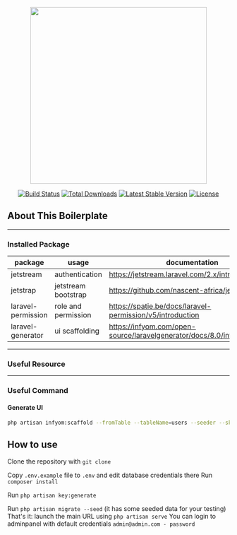 <p align="center"><a href="https://laravel.com" target="_blank"><img src="https://raw.githubusercontent.com/laravel/art/master/logo-lockup/5%20SVG/2%20CMYK/1%20Full%20Color/laravel-logolockup-cmyk-red.svg" width="400"></a></p>


<p align="center">
<a href="https://travis-ci.org/laravel/framework"><img src="https://travis-ci.org/laravel/framework.svg" alt="Build Status"></a>
<a href="https://packagist.org/packages/laravel/framework"><img src="https://img.shields.io/packagist/dt/laravel/framework" alt="Total Downloads"></a>
<a href="https://packagist.org/packages/laravel/framework"><img src="https://img.shields.io/packagist/v/laravel/framework" alt="Latest Stable Version"></a>
<a href="https://packagist.org/packages/laravel/framework"><img src="https://img.shields.io/packagist/l/laravel/framework" alt="License"></a>
</p>

## About This Boilerplate 
---
### Installed Package
|package|usage|documentation|
|---|---|---|
|jetstream|authentication|https://jetstream.laravel.com/2.x/introduction.html|
|jetstrap|jetstream bootstrap|https://github.com/nascent-africa/jetstrap|
|laravel-permission|role and permission|https://spatie.be/docs/laravel-permission/v5/introduction|
|laravel-generator|ui scaffolding|https://infyom.com/open-source/laravelgenerator/docs/8.0/introduction|

---
### Useful Resource
---
### Useful Command
#### Generate UI
```sh
php artisan infyom:scaffold --fromTable --tableName=users --seeder --skip=model User --softDelete --datatables=true --paginate=30 --ignoreFields=password,remember_token,two_factor_recovery_codes,two_factor_secret,current_team_id
```

## How to use

Clone the repository with `git clone`

Copy `.env.example` file to `.env` and edit database credentials there
Run `composer install`

Run `php artisan key:generate`

Run `php artisan migrate --seed` (it has some seeded data for your testing)
That's it: launch the main URL using `php artisan serve`
You can login to adminpanel with default credentials `admin@admin.com - password`